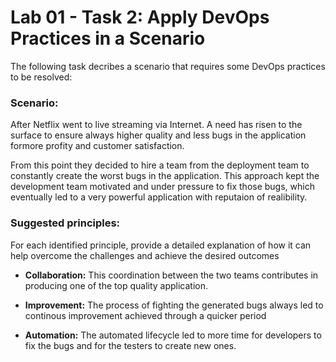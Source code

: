 # Lab 01 - Task 2: Apply DevOps Practices in a Scenario

The following task decribes a scenario that requires some DevOps practices to be resolved:
### Scenario:
After Netflix went to live streaming via Internet. A need has risen to the surface to ensure always higher quality and less bugs in the application formore profity and customer satisfaction. 

From this point they decided to hire a team from the deployment team to constantly create the worst bugs in the application. This approach kept the development team motivated and under pressure to fix those bugs, which eventually led to a very powerful application with reputaion of realibility.

###  Suggested principles:


For each identified principle, provide a detailed explanation of how it can help overcome the challenges and achieve the desired outcomes
- **Collaboration:**  This coordination between the two teams contributes in producing one of the top quality application. 

- **Improvement:** The process of fighting the generated bugs always led to continous improvement achieved through a quicker period

- **Automation:** The automated lifecycle led to more time for developers to fix the bugs and for the testers to create new ones.
